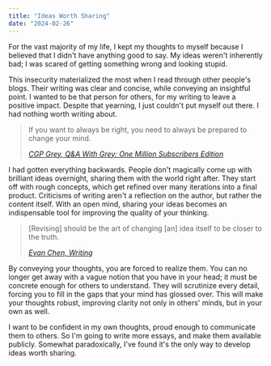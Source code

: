 ```yaml
---
title: "Ideas Worth Sharing"
date: "2024-02-26"
---
```


For the vast majority of my life, I kept my thoughts to myself because I
believed that I didn't have anything good to say. My ideas weren't inherently
bad; I was scared of getting something wrong and looking stupid.

This insecurity materialized the most when I read through other people's blogs.
Their writing was clear and concise, while conveying an insightful point. I
wanted to be that person for others, for my writing to leave a positive impact.
Despite that yearning, I just couldn't put myself out there. I had nothing worth
writing about.

> If you want to always be right, you need to always be prepared to change your
> mind.
>
> _[CGP Grey, Q&A With Grey: One Million Subscribers Edition](https://www.youtube.com/watch?v=tlsU_YT9n_g&t=88s)_

I had gotten everything backwards. People don't magically come up with brilliant
ideas overnight, sharing them with the world right after. They start off with
rough concepts, which get refined over many iterations into a final product.
Criticisms of writing aren't a reflection on the author, but rather the content
itself. With an open mind, sharing your ideas becomes an indispensable tool for
improving the quality of your thinking.

> [Revising] should be the art of changing [an] idea itself to be closer to the
> truth.
>
> _[Evan Chen, Writing](https://blog.evanchen.cc/2015/03/14/writing/)_

By conveying your thoughts, you are forced to realize them. You can no longer
get away with a vague notion that you have in your head; it must be concrete
enough for others to understand. They will scrutinize every detail, forcing you
to fill in the gaps that your mind has glossed over. This will make your
thoughts robust, improving clarity not only in others' minds, but in your own as
well.

I want to be confident in my own thoughts, proud enough to communicate them to
others. So I'm going to write more essays, and make them available publicly.
Somewhat paradoxically, I've found it's the only way to develop ideas worth
sharing.
